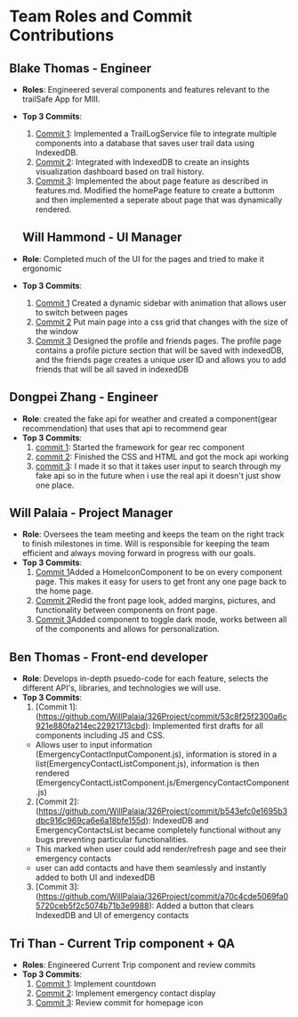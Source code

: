 # Team Roles and Commit Contributions

## Blake Thomas - Engineer 
- **Roles**: Engineered several components and features relevant to the trailSafe App for MIII. 
- **Top 3 Commits**:
  1. [Commit 1](https://github.com/WillPalaia/326Project/tree/27-trailLogService): Implemented a TrailLogService file to integrate multiple components into a database
  that saves user trail data using IndexedDB. 
  2. [Commit 2](https://github.com/WillPalaia/326Project/tree/33-insightsComponent): Integrated with IndexedDB to create an insights visualization dashboard based on trail history. 
  3. [Commit 3](https://github.com/WillPalaia/326Project/tree/25-AboutPageFeature): Implemented the about page feature as described in features.md. Modified the homePage feature to create a buttonm and then implemented a seperate about page that was dynamically rendered. 

  ## Will Hammond - UI Manager
- **Role**: Completed much of the UI for the pages and tried to make it ergonomic
- **Top 3 Commits**:
  1. [Commit 1](https://github.com/WillPalaia/326Project/pull/19)
  Created a dynamic sidebar with animation that allows user to switch between pages
  2. [Commit 2](https://github.com/WillPalaia/326Project/pull/40)
  Put main page into a css grid that changes with the size of the window
  3. [Commit 3](https://github.com/WillPalaia/326Project/pull/47)
  Designed the profile and friends pages. The profile page contains a profile picture section that will be saved with indexedDB, and the friends page creates a unique user ID and allows you to add friends that will be all saved in indexedDB

## Dongpei Zhang - Engineer
- **Role**: created the fake api for weather and created a component(gear recommendation) that uses that api to recommend gear
- **Top 3 Commits**:
  1. [commit 1](https://github.com/WillPalaia/326Project/commit/7f9e46679cd25000f0395b450542fcc89b052c44): Started the framework for gear rec component
  2. [commit 2](https://github.com/WillPalaia/326Project/commit/52119c65714dd83c31e18a6052b71091bc474dfb): Finished the CSS and HTML and got the mock api working
  3. [commit 3](https://github.com/WillPalaia/326Project/commit/d65a3ed574de0e997b1187e2a1b0ae6dc42cbdbd): I made it so that it takes user input to search through my fake api so in the future when i use the real api it doesn't just show one place.

## Will Palaia - Project Manager
- **Role**: Oversees the team meeting and keeps the team on the right track to finish milestones in time. Will is responsible for keeping the team efficient and always moving forward in progress with our goals.
- **Top 3 Commits**:
  1. [Commit 1](https://github.com/WillPalaia/326Project/pull/57/commits/fe3581338960cdebc7441224f7de7662b10c9cea)Added a HomeIconComponent to be on every component page. This makes it easy for users to get front any one page back to the home page.
  2. [Commit 2](https://github.com/WillPalaia/326Project/pull/57/commits/0612846d0365dcb1d231c2eef0ac0bdea7fbe9d4)Redid the front page look, added margins, pictures, and functionality between components on front page.
  3. [Commit 3](https://github.com/WillPalaia/326Project/pull/62/commits/14e52ec1b75822d48da112210cddab1779ad8e6c)Added component to toggle dark mode, works between all of the components and allows for personalization.

## Ben Thomas - Front-end developer  
- **Role**: Develops in-depth psuedo-code for each feature, selects the different API's, libraries, and technologies we will use.
- **Top 3 Commits**:
  1. [Commit 1]: (https://github.com/WillPalaia/326Project/commit/53c8f25f2300a6c921e880fa214ec22921713cbd): Implemented first drafts for all components including JS and CSS. 
  - Allows user to input information (EmergencyContactInputComponent.js), information is stored in a list(EmergencyContactListComponent.js), information is then rendered (EmergencyContactListComponent.js/EmergencyContactComponent.js)
  2. [Commit 2]: (https://github.com/WillPalaia/326Project/commit/b543efc0e1695b3dbc916c969ca6e6a18bfe155d): IndexedDB and EmergencyContactsList became completely functional without any bugs preventing particular functionalities. 
  - This marked when user could add render/refresh page and see their emergency contacts
  - user can add contacts and have them seamlessly and instantly added to both UI and indexedDB
  3. [Commit 3]: (https://github.com/WillPalaia/326Project/commit/a70c4cde5069fa05720ceb5f2c5074b71b3e9988): Added a button that clears IndexedDB and UI of emergency contacts

## Tri Than - Current Trip component + QA
- **Roles**: Engineered Current Trip component and review commits
- **Top 3 Commits**:
  1. [Commit 1](https://github.com/WillPalaia/326Project/commit/147664aee2937ee5d4e25e2ee22a631207ea1a22): Implement countdown
  2. [Commit 2](https://github.com/WillPalaia/326Project/commit/147664aee2937ee5d4e25e2ee22a631207ea1a22): Implement emergency contact display
  3. [Commit 3](https://github.com/WillPalaia/326Project/commit/e554931aa6822510826d29ac1e53d9f84d17b545): Review commit for homepage icon
